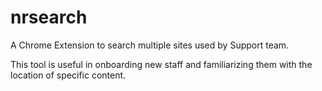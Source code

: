 # nrsearch

A Chrome Extension to search multiple sites used by Support team. 

This tool is useful in onboarding new staff and familiarizing them with the location of specific content. 
